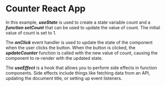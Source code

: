 
# Counter React App
In this example, ***useState*** is used to create a state variable count and a ***function setCount*** that can be used to update the value of count. The initial value of count is set to 1.

The ***onClick*** event handler is used to update the state of the component when the user clicks the button. When the button is clicked, the ***updateCounter***   function is called with the new value of count, causing the component to re-render with the updated state.

The ***useEffect*** is a hook that allows you to perform side effects in function components. Side effects include things like fetching data from an API, updating the document title, or setting up event listeners.

